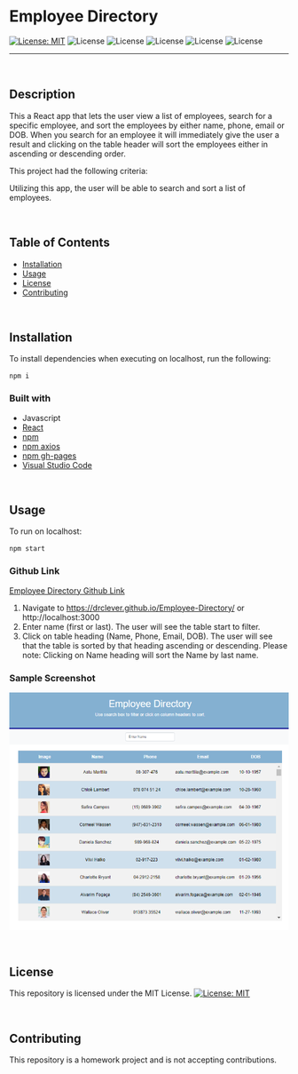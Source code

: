 # Employee Directory

[![License: MIT](https://img.shields.io/badge/License-MIT-yellow.svg)](https://opensource.org/licenses/MIT) 
![License](https://img.shields.io/static/v1?label=Language&message=JavaScript&color=brightgreen)
![License](https://img.shields.io/static/v1?label=Language&message=CSS.js&color=orange) 
![License](https://img.shields.io/static/v1?label=Language&message=Node.js&color=green)
![License](https://img.shields.io/static/v1?label=Language&message=React&color=blueviolet)
![License](https://img.shields.io/static/v1?label=Language&message=HTML&color=blue)

  ---
  
<p>&nbsp;<p>

## Description

This a React app that lets the user view a list of employees, search for a specific employee, and sort the employees by either name, phone, email or DOB. When you search for an employee it will immediately give the user a result and clicking on the table header will sort the employees either in ascending or descending order.

This project had the following criteria:

Utilizing this app, the user will be able to search and sort a list of employees. 

<p>&nbsp;<p>

## Table of Contents
* [Installation](#installation)
* [Usage](#usage)
* [License](#license)
* [Contributing](#contributing)

<p>&nbsp;<p>

## Installation

To install dependencies when executing on localhost, run the following:

```
npm i
```

### Built with
* Javascript
* [React](https://www.npmjs.com/package/react/)
* [npm](https://nodejs.org/en/)
* [npm axios](https://www.npmjs.com/package/axios)
* [npm gh-pages](https://www.npmjs.com/package/gh-pages)
* [Visual Studio Code](code.visualstudio.com)

<p>&nbsp;<p>

## Usage

To run on localhost:

```
npm start
```

### Github Link
[Employee Directory Github Link](https://drclever.github.io/Employee-Directory/)

1. Navigate to https://drclever.github.io/Employee-Directory/ or http://localhost:3000
2. Enter name (first or last).  The user will see the table start to filter.
3. Click on table heading (Name, Phone, Email, DOB).  The user will see that the table is sorted by that heading ascending or descending.  Please note:  Clicking on Name heading will sort the Name by last name.


### Sample Screenshot
![Employee Directory Image](./EmployeeDirectoryImage.PNG)


<p>&nbsp;<p>

## License

This repository is licensed under the MIT License.
[![License: MIT](https://img.shields.io/badge/License-MIT-yellow.svg)](https://opensource.org/licenses/MIT)

<p>&nbsp;<p>

## Contributing

This repository is a homework project and is not accepting contributions.
